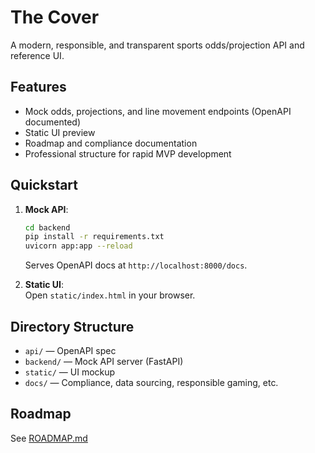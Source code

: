 # The Cover

A modern, responsible, and transparent sports odds/projection API and reference UI.

## Features

- Mock odds, projections, and line movement endpoints (OpenAPI documented)
- Static UI preview
- Roadmap and compliance documentation
- Professional structure for rapid MVP development

## Quickstart

1. **Mock API**:  
   ```bash
   cd backend
   pip install -r requirements.txt
   uvicorn app:app --reload
   ```
   Serves OpenAPI docs at `http://localhost:8000/docs`.

2. **Static UI**:  
   Open `static/index.html` in your browser.

## Directory Structure

- `api/` — OpenAPI spec
- `backend/` — Mock API server (FastAPI)
- `static/` — UI mockup
- `docs/` — Compliance, data sourcing, responsible gaming, etc.

## Roadmap

See [ROADMAP.md](ROADMAP.md)
